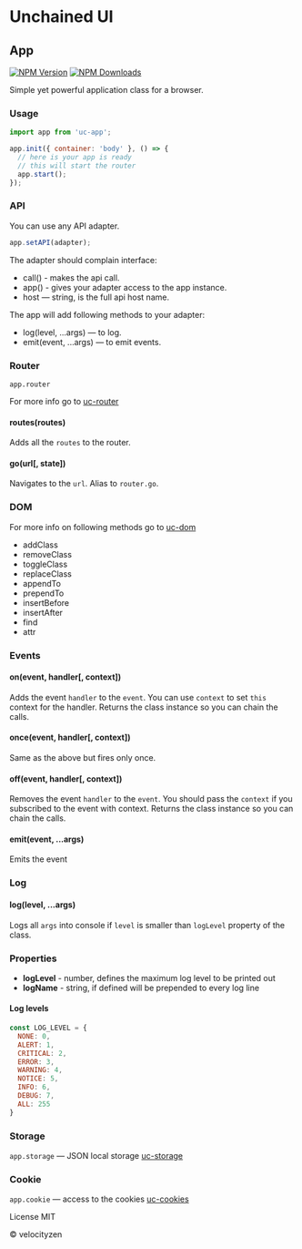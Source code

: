 # Unchained UI

## App

[![NPM Version](https://img.shields.io/npm/v/uc-app.svg?style=flat-square)](https://www.npmjs.com/package/uc-app)
[![NPM Downloads](https://img.shields.io/npm/dt/uc-app.svg?style=flat-square)](https://www.npmjs.com/package/uc-app)

Simple yet powerful application class for a browser.

### Usage

```js
import app from 'uc-app';

app.init({ container: 'body' }, () => {
  // here is your app is ready
  // this will start the router
  app.start();
});

```

### API

You can use any API adapter.

```js
app.setAPI(adapter);
```

The adapter should complain interface:

* call() - makes the api call.
* app() - gives your adapter access to the app instance.
* host — string, is the full api host name.

The app will add following methods to your adapter:

* log(level, ...args) — to log.
* emit(event, ...args) — to emit events.

### Router

`app.router`

For more info go to [uc-router](https://github.com/unchainedui/router)

#### routes(routes)

Adds all the `routes` to the router.

#### go(url[, state])

Navigates to the `url`. Alias to `router.go`.

### DOM

For more info on following methods go to [uc-dom](https://github.com/unchainedui/dom)

* addClass
* removeClass
* toggleClass
* replaceClass
* appendTo
* prependTo
* insertBefore
* insertAfter
* find
* attr

### Events

#### on(event, handler[, context])

Adds the event `handler` to the `event`. You can use `context` to set `this` context for the handler. Returns the class instance so you can chain the calls.

#### once(event, handler[, context])

Same as the above but fires only once.

#### off(event, handler[, context])

Removes the event `handler` to the `event`. You should pass the `context` if you subscribed to the event with context. Returns the class instance so you can chain the calls.

#### emit(event, ...args)

Emits the event

### Log

#### log(level, ...args)

Logs all `args` into console if `level` is smaller than `logLevel` property of the class.

### Properties

* **logLevel** - number, defines the maximum log level to be printed out
* **logName** - string, if defined will be prepended to every log line

#### Log levels

```js
const LOG_LEVEL = {
  NONE: 0,
  ALERT: 1,
  CRITICAL: 2,
  ERROR: 3,
  WARNING: 4,
  NOTICE: 5,
  INFO: 6,
  DEBUG: 7,
  ALL: 255
}
```

### Storage

`app.storage` — JSON local storage [uc-storage](https://github.com/unchainedui/storage)

### Cookie

`app.cookie` — access to the cookies [uc-cookies](https://github.com/unchainedui/cookie)

License MIT

© velocityzen

